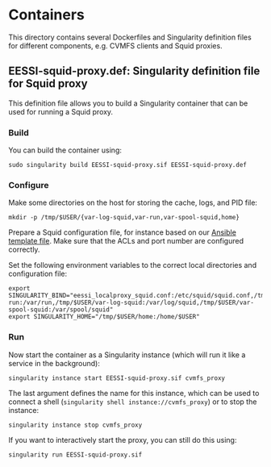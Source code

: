 # Containers
This directory contains several Dockerfiles and Singularity definition files for different components,
e.g. CVMFS clients and Squid proxies.

## EESSI-squid-proxy.def: Singularity definition file for Squid proxy

This definition file allows you to build a Singularity container that can be used for running a Squid proxy.

### Build
You can build the container using:
```
sudo singularity build EESSI-squid-proxy.sif EESSI-squid-proxy.def
```
### Configure
Make some directories on the host for storing the cache, logs, and PID file:
```
mkdir -p /tmp/$USER/{var-log-squid,var-run,var-spool-squid,home}
```

Prepare a Squid configuration file, for instance based on our [Ansible template file](https://github.com/EESSI/filesystem-layer/blob/master/templates/eessi_localproxy_squid.conf.j2). Make sure that the ACLs and port number are configured correctly.

Set the following environment variables to the correct local directories and configuration file:
```
export SINGULARITY_BIND="eessi_localproxy_squid.conf:/etc/squid/squid.conf,/tmp/$USER/var-run:/var/run,/tmp/$USER/var-log-squid:/var/log/squid,/tmp/$USER/var-spool-squid:/var/spool/squid"
export SINGULARITY_HOME="/tmp/$USER/home:/home/$USER"
```

### Run

Now start the container as a Singularity instance (which will run it like a service in the background):
```
singularity instance start EESSI-squid-proxy.sif cvmfs_proxy
```

The last argument defines the name for this instance, which can be used to connect a shell (`singularity shell instance://cvmfs_proxy`) or to stop the instance:
```
singularity instance stop cvmfs_proxy
```

If you want to interactively start the proxy, you can still do this using:
```
singularity run EESSI-squid-proxy.sif
```
